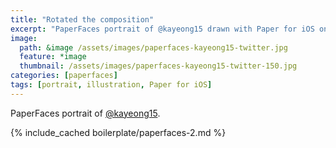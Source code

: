 ```yaml
---
title: "Rotated the composition"
excerpt: "PaperFaces portrait of @kayeong15 drawn with Paper for iOS on an iPad."
image:   
  path: &image /assets/images/paperfaces-kayeong15-twitter.jpg 
  feature: *image
  thumbnail: /assets/images/paperfaces-kayeong15-twitter-150.jpg
categories: [paperfaces]
tags: [portrait, illustration, Paper for iOS]
---
```


PaperFaces portrait of [@kayeong15](https://twitter.com/kayeong15).

{% include_cached boilerplate/paperfaces-2.md %}
